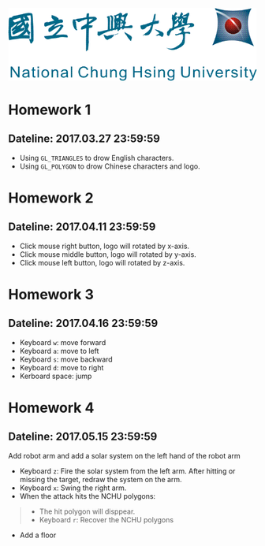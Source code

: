 <img src="./logo4.gif"> </img>
# Homework 1
## Dateline: 2017.03.27 23:59:59

* Using `GL_TRIANGLES` to drow English characters.
* Using `GL_POLYGON` to drow Chinese characters and logo.

# Homework 2 
## Dateline: 2017.04.11 23:59:59

* Click mouse right button, logo will rotated by x-axis.
* Click mouse middle button, logo will rotated by y-axis.
* Click mouse left button, logo will rotated by z-axis.

# Homework 3
## Dateline: 2017.04.16 23:59:59

* Keyboard `w`: move forward
* Keyboard `a`: move to left
* Keyboard `s`: move backward
* Keyboard `d`: move to right
* Kerboard space: jump

# Homework 4
## Dateline: 2017.05.15 23:59:59
Add robot arm and add a solar system on the left hand of the robot arm
* Keyboard `z`: Fire the solar system from the left arm. After hitting or missing the target, redraw the system on the arm.
* Keyboard `x`: Swing the right arm.
* When the attack hits the NCHU polygons:
>* The hit polygon will disppear.
>* Keyboard `r`: Recover the NCHU polygons
* Add a floor

